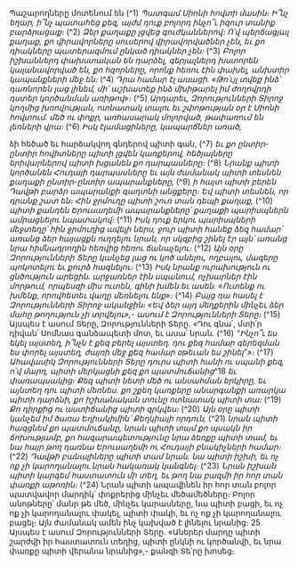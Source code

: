 
Պաշարողները մոտենում են
(^1) _Պատգամ Սիոնի հովտի մասին։
Ի՞նչ եղար, ի՞նչ պատահեց քեզ,
այժմ դուք բոլորդ ինչո՞ւ իզուր տանիք բարձրացաք։_
(^2) _Ձեր քաղաքը լցվեց գուժկաններով։
Ո՛վ պերճացյալ քաղաք,
քո վիրավորները սուսերով վիրավորվածներ չեն,
եւ քո դիակները պատերազմում ընկած դիակներ չեն։_
(^3) _Բոլոր իշխաններդ փախստական են դարձել, գերյալներդ խստորեն կալանավորված են,
քո հզորները, որոնք հեռու էին փախել,
անխտիր կապանքների մեջ են։_
(^4) _Դրա համար էլ ասացի.
«Թո՛ւյլ տվեք ինձ՝ դառնորեն լաց լինեմ,
մի՛ աշխատեք ինձ մխիթարել
իմ ժողովրդի դստեր կործանման առիթով»։_
(^5) _Արդարեւ, Զորությունների Տիրոջ կողմից խռովության,
ոտնատակ տալու եւ շփոթության օր է Սիոնի հովտում.
մեծ ու փոքր, առհասարակ մոլորված,
թափառում են լեռների վրա։_
(^6) _Իսկ էլամացիները, կապարճներ առած,_


ձի հեծած եւ հարձակվող գնդերով պիտի գան,
(^7) _եւ քո ընտիր-ընտիր հովիտները պիտի լցվեն կառքերով,
հեծյալները երիվարներով պիտի խցանեն քո դարպասները։_
(^8) _Նրանք պիտի կործանեն Հուդայի դարպասները
եւ այն ժամանակ պիտի տեսնեն քաղաքի ընտիր-ընտիր ապարանքները,_
(^9) _ի հայտ պիտի բերեն Դավթի բարձր ապարանքի գաղտնի անցքերը։
Եվ պիտի տեսնեն, որ դրանք շատ են։
Հին ջրմուղը պիտի շուռ տան դեպի քաղաք,_
(^10) _պիտի քանդեն Երուսաղեմի ապարանքները՝
քաղաքի պարիսպներն ամրացնելու նպատակով։_
(^11) _Իսկ դուք երկու պարիսպների մեջտեղը՝
հին ջրմուղից ավելի ներս,
ջուր պիտի հանեք ձեզ համար՝
առանց ձեր հայացքն ուղղելու նրան,
որ սկզբից շինել էր այն՝
առանց նրա հիմնադրողին հեռվից հեռու ճանաչելու։_
(^12) _Այն օրը Զորությունների Տերը կանչեց լաց ու կոծ անելու,
ողբալու, մազերը պոկոտելու եւ քուրձ հագնելու։_
(^13) _Իսկ նրանք ուրախություն ու ցնծություն արեցին.
արջառներ էին սպանում,
ոչխարներ էին մորթում,
որպեսզի միս ուտեն, գինի խմեն եւ ասեն.
«Ուտենք ու խմենք,
որովհետեւ վաղը մեռնելու ենք»։_
(^14) _Բայց դա հասել է Զորությունների Տիրոջ ականջին։
«Եվ ձեր այդ մեղքերին մինչեւ ձեր մահը թողություն չի տրվելու»,-
ասում է Զորությունների Տերը։_
(^15) Այսպես է ասում Տերը, Զորությունների Տերը. «Դու գնա՛, մտի՛ր դիվան՝ Սոմնաս գանձապետի մոտ, եւ ասա՛ նրան.
(^16) _“Ինչո՞ւ ես եկել այստեղ,
ի՞նչն է քեզ բերել այստեղ.
դու քեզ համար գերեզման ես փորել այստեղ,
ժայռի մեջ քեզ համար օթեւան ես շինել”»։_
(^17) _Ահավասիկ Զորությունների Տերը դուրս պիտի հանի
ու սպանի քեզ, ո՛վ մարդ,
պիտի մերկացնի քեզ քո պատմուճանից_^18 _եւ փառապսակից։
Քեզ պիտի նետի մեծ ու անսահման երկիրը,
եւ այնտեղ դու պիտի մեռնես.
քո շքեղ կառքերը անարգանքի առարկա պիտի դարձնի,
քո իշխանական տունը ոտնատակ պիտի տա։_
(^19) _Քո դիրքից ու աստիճանից պիտի զրկվես։_
(^20) _Այն օրը պիտի կանչեմ իմ ծառա Եղիակիմին՝ Քեղկիայի որդուն,_
(^21) _նրան պիտի հագցնեմ քո պատմուճանը,
նրան պիտի տամ քո պսակն իր ճոխությամբ,
քո հազարապետությունը նրա ձեռքը պիտի տամ,
եւ նա հայր թող դառնա Երուսաղեմի ու Հուդայի բնակիչների համար։_
(^22) _Դավթի բանալիները պիտի տամ նրան.
նա պիտի իշխի,
եւ ոչ ոք չի կարողանալու նրան հակառակ կանգնել։_
(^23) _Նրան իշխան պիտի կարգեմ հաստատուն մի տեղ,
եւ թող նա բազմի իր հոր տան փառքի աթոռին։_
(^24) Նրան պիտի ապավինեն իր հոր տան բոլոր պատվավոր մարդիկ՝ փոքրերից մինչեւ մեծամեծները։ Բոլոր անոթները՝
մանր թե մեծ, մինչեւ կարասները, նա պիտի բացի, եւ ոչ ոք չի կարողանալու փակել, պիտի փակի, եւ ոչ ոք չի կարողանալու
բացել։ Այն ժամանակ ամեն ինչ կախված է լինելու նրանից։ 25 Այսպես է ասում Զորությունների Տերը. «Աներեր մարդը
պիտի շարժվի իր հաստատուն տեղից, պիտի ընկնի ու կործանվի, եւ նրա փառքը պիտի վերանա նրանից»,- քանզի Տե՛րը
խոսեց։
